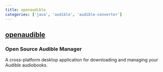 ```yaml
---
title: openaudible
categories: ['java', 'audible', 'audible-converter']
---
```

## [openaudible](https://github.com/openaudible/openaudible)

### Open Source Audible Manager

A cross-platform desktop application for downloading and managing your Audible audiobooks.
